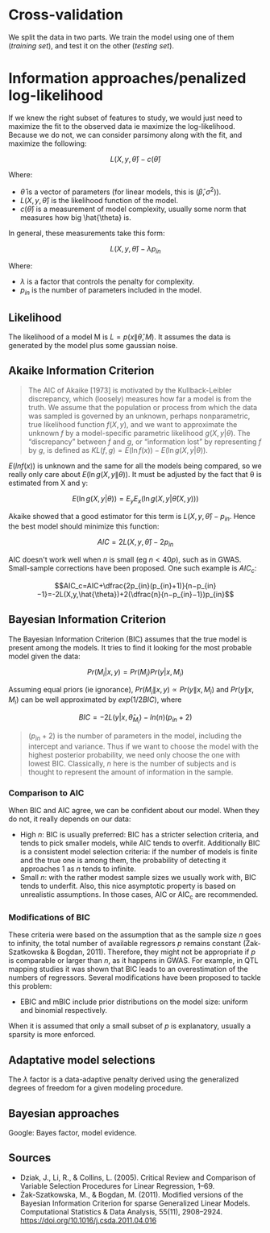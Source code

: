 <script type="text/x-mathjax-config">
  MathJax.Hub.Config({
    TeX: {
      equationNumbers: {
        autoNumber: "AMS"
      }
    },
    tex2jax: {
      inlineMath: [ ['$','$'] ],
      displayMath: [ ['$$','$$'] ],
      processEscapes: true,
    }
  });
</script>
<script type="text/javascript"
        src="http://cdn.mathjax.org/mathjax/latest/MathJax.js?config=TeX-AMS-MML_HTMLorMML">
</script>

# Cross-validation

We split the data in two parts. We train the model using one of them (*training set*), and test it on the other (*testing set*).

# Information approaches/penalized log-likelihood

If we knew the right subset of features to study, we would just need to maximize the fit to the observed data ie maximize the log-likelihood. Because we do not, we can consider parsimony along with the fit, and maximize the following:

$$L(X,y,\hat{\theta})-c(\hat{\theta})$$

Where:

* $\hat{\theta}$ is a vector of parameters (for linear models,
this is ($\hat{β}, σ^{2}$)).
* $L(X,y,\hat{\theta})$ is the likelihood function of the model.
* $c(\hat{\theta})$ is a measurement of model complexity, usually some norm that measures how big \hat{\theta} is.

In general, these measurements take this form:

$$L(X,y,\hat{\theta})-\lambda p_{in}$$

Where:

* $\lambda$ is a factor that controls the penalty for complexity.
* $p_{in}$ is the number of parameters included in the model.

## Likelihood

The likelihood of a model M is $L=p(x\|\hat{\theta},M)$. It assumes the data is generated by the model plus some gaussian noise.

## Akaike Information Criterion

> The AIC of Akaike [1973] is motivated by the Kullback-Leibler discrepancy,
which (loosely) measures how far a model is from the truth. We assume
that the population or process from which the data was sampled is governed
by an unknown, perhaps nonparametric, true likelihood function $f(X,y)$,
and we want to approximate the unknown $f$ by a model-specific parametric
likelihood $g(X,y|θ)$. The “discrepancy” between $f$ and $g$, or “information lost”
by representing $f$ by $g$, is defined as $KL(f, g) = E(\ln f(x))− E(\ln g(X,y|θ)).$

$E(ln f(x))$ is unknown and the same for all the models being compared, so we really only care about $E(\ln g(X,y\|θ))$. It must be adjusted by the fact that θ is estimated from X and y:

$$E(\ln g(X,y|θ))=E_yE_x(\ln g(X,y|\hat{\theta}(X,y)))$$

Akaike showed that a good estimator for this term is $L(X,y,\hat{\theta})-p_{in}$. Hence the best model should minimize this function:

$$AIC=2L(X,y,\hat{\theta})-2p_{in}$$

AIC doesn't work well when $n$ is small (eg $n < 40p$), such as in GWAS. Small-sample corrections have been proposed. One such example is $AIC_c$:

$$AIC_c=AIC+\dfrac{2p_{in}(p_{in}+1)}{n−p_{in}−1}=-2L(X,y,\hat{\theta})+2(\dfrac{n}{n−p_{in}−1})p_{in}$$

## Bayesian Information Criterion

The Bayesian Information Criterion (BIC) assumes that the true model is present among the models. It tries to find it looking for the most probable model given the data:

$$Pr(M_i|x,y)=Pr(M_i)Pr(y|x,M_i)$$

Assuming equal priors (ie ignorance), $Pr(M_i\|x,y)\propto Pr(y\|x,M_i)$ and $Pr(y\|x,M_i)$ can be well approximated by $exp(1/2BIC)$, where

$$BIC=−2L(y|x,\hat{\theta}_{M_i})−ln(n)(p_{in}+ 2)$$

> $(p_{in}+ 2)$ is the number of parameters in the model, including the intercept and variance. Thus if we want to choose the model with the highest posterior probability, we need only choose the one with lowest BIC. Classically, $n$ here is the number of subjects and is thought to represent the amount of information in the sample.

### Comparison to AIC

When BIC and AIC agree, we can be confident about our model. When they do not, it really depends on our data:

* High $n$: BIC is usually preferred: BIC has a stricter selection criteria, and tends to pick smaller models, while AIC tends to overfit. Additionally BIC is a consistent model selection criteria: if the number of models is finite and the true one is among them, the probability of detecting it approaches 1 as $n$ tends to infinite.
* Small $n$: with the rather modest sample sizes we usually work with, BIC tends to underfit. Also, this nice asymptotic property is based on unrealistic assumptions. In those cases, AIC or AIC<sub>c</sub> are recommended.

### Modifications of BIC

These criteria were based on the assumption that as the sample size $n$ goes to infinity, the total number of available regressors $p$ remains constant (Żak-Szatkowska & Bogdan, 2011). Therefore, they might not be appropriate if $p$ is comparable or larger than $n$, as it happens in GWAS. For example, in QTL mapping studies it was shown that BIC leads to an overestimation of the numbers of regressors. Several modifications have been proposed to tackle this problem:

- EBIC and mBIC include prior distributions on the model size: uniform and binomial respectively.

When it is assumed that only a small subset of $p$ is explanatory, usually a sparsity is more enforced.

## Adaptative model selections

The $\lambda$ factor is a data-adaptive penalty derived using the generalized degrees of freedom for a given modeling procedure.

## Bayesian approaches

Google: Bayes factor, model evidence.

## Sources

* Dziak, J., Li, R., & Collins, L. (2005). Critical Review and Comparison of Variable Selection Procedures for Linear Regression, 1–69.
* Żak-Szatkowska, M., & Bogdan, M. (2011). Modified versions of the Bayesian Information Criterion for sparse Generalized Linear Models. Computational Statistics & Data Analysis, 55(11), 2908–2924. https://doi.org/10.1016/j.csda.2011.04.016
